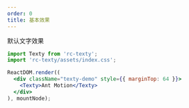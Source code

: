 ```yaml
---
order: 0
title: 基本效果
---
```


默认文字效果

<style>
/* 通用样式 */
.texty-demo {
  font-size: 32px;
  text-align: center;
}
</style>

```jsx
import Texty from 'rc-texty';
import 'rc-texty/assets/index.css';

ReactDOM.render((
  <div className="texty-demo" style={{ marginTop: 64 }}>
    <Texty>Ant Motion</Texty>
  </div>
), mountNode);
```